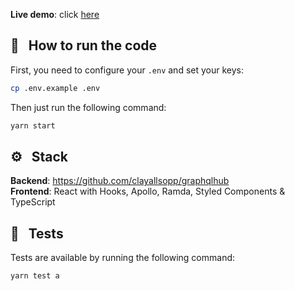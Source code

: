 **Live demo**: click [here](https://https://lucasbesen-gmail-twitter.herokuapp.com/)

## :hammer: &nbsp; How to run the code

First, you need to configure your `.env` and set your keys:

```sh
cp .env.example .env
```

Then just run the following command:

```sh
yarn start
```

## :gear: &nbsp; Stack
**Backend**: https://github.com/clayallsopp/graphqlhub \
**Frontend**: React with Hooks, Apollo, Ramda, Styled Components & TypeScript


## :wrench: &nbsp; Tests
Tests are available by running the following command:
```sh
yarn test a
```
